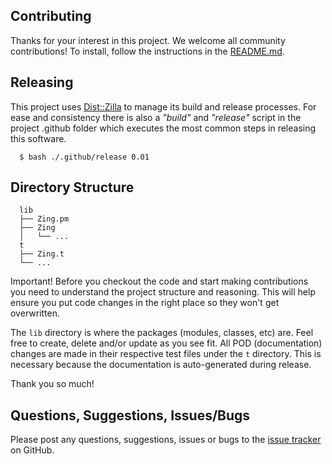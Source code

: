 ## Contributing

Thanks for your interest in this project. We welcome all community
contributions! To install, follow the instructions in the
[README.md](./README.md).

## Releasing

This project uses [Dist::Zilla](https://github.com/rjbs/Dist-Zilla) to manage
its build and release processes. For ease and consistency there is also a
_"build"_ and _"release"_ script in the project .github folder which executes
the most common steps in releasing this software.

```
  $ bash ./.github/release 0.01
```

## Directory Structure

```
  lib
  ├── Zing.pm
  ├── Zing
  │   └── ...
  t
  ├── Zing.t
  └── ...
```

Important! Before you checkout the code and start making contributions you need
to understand the project structure and reasoning. This will help ensure you
put code changes in the right place so they won't get overwritten.

The `lib` directory is where the packages (modules, classes, etc) are. Feel
free to create, delete and/or update as you see fit. All POD (documentation)
changes are made in their respective test files under the `t` directory. This
is necessary because the documentation is auto-generated during release.

Thank you so much!

## Questions, Suggestions, Issues/Bugs

Please post any questions, suggestions, issues or bugs to the [issue
tracker](../../issues) on GitHub.